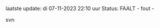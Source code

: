 laatste update: 
di 07-11-2023 22:10   uur 
Status: FAALT - fout - 
<div class="service R">svn</div>